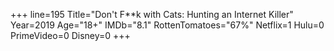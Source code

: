 +++
line=195
Title="Don't F**k with Cats: Hunting an Internet Killer"
Year=2019
Age="18+"
IMDb="8.1"
RottenTomatoes="67%"
Netflix=1
Hulu=0
PrimeVideo=0
Disney=0
+++

